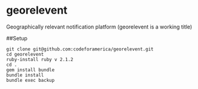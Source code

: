 georelevent
===========

Geographically relevant notification platform (georelevent is a working title)


##Setup

```
git clone git@github.com:codeforamerica/georelevent.git
cd georelevent
ruby-install ruby v 2.1.2
cd . 
gem install bundle
bundle install
bundle exec backup
```
